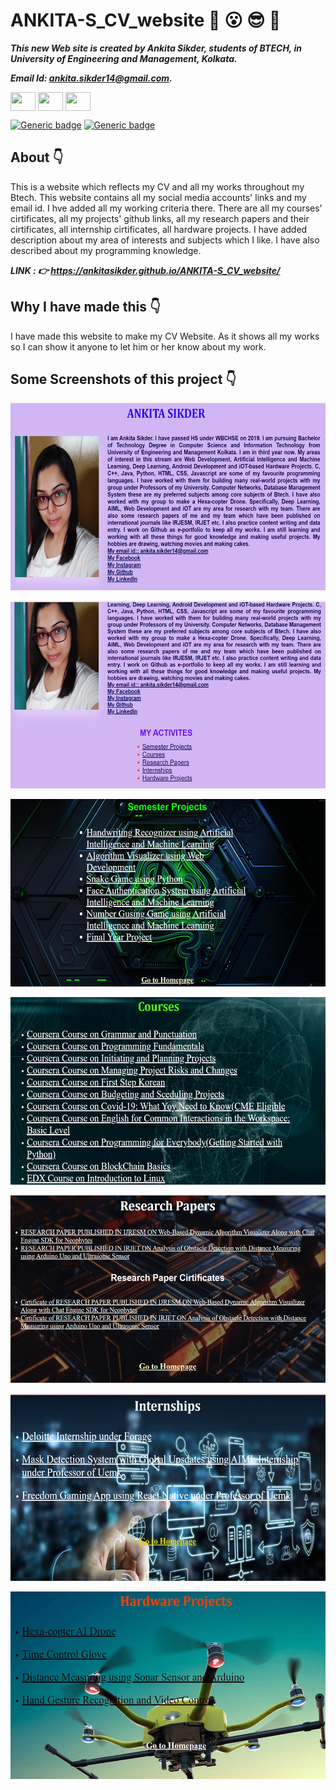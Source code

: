 # ANKITA-S_CV_website :star_struck: :open_mouth: :sunglasses: :facepunch:

***This new Web site is created by Ankita Sikder, students of BTECH, in University of Engineering and Management, Kolkata.***

***Email Id: ankita.sikder14@gmail.com.***

<p align="left">
<a href="https://www.facebook.com/ankita.sikder.104" target="blank"><img align="center" src="https://cdn.jsdelivr.net/npm/simple-icons@3.0.1/icons/facebook.svg" alt="" height="30" width="40" /></a>
<a href="https://www.instagram.com/ankita.sikder14" target="blank"><img align="center" src="https://cdn.jsdelivr.net/npm/simple-icons@3.0.1/icons/instagram.svg" alt="" height="30" width="40" /></a>
<a href="https://github.com/ankitasikder" target="blank"><img align="center" src="https://cdn.jsdelivr.net/npm/simple-icons@3.0.1/icons/github.svg" alt="" height="30" width="40" /></a>
</p>

[![Generic badge](https://img.shields.io/badge/intermediate-html5-red)](https://shields.io/) [![Generic badge](https://img.shields.io/badge/intermediate-css3-green)](https://shields.io/) 

## About :point_down:

<div align="justified">
  
This is a website which reflects my CV and all my works throughout my Btech. This website contains all my social media accounts' links and my email id. I hve added all my working criteria there. There are all my courses' cirtificates, all my projects' github links, all my research papers and their cirtificates, all internship cirtificates, all hardware projects. I have added description about my area of interests and subjects which I like. I have also described about my programming knowledge.

</div>

***LINK : :point_right: https://ankitasikder.github.io/ANKITA-S_CV_website/***
  
## Why I have made this :point_down:

<div align="justified">

I have made this website to make my CV Website. As it shows all my works so I can show it anyone to let him or her know about my work. 
  
</div>
     
## Some Screenshots of this project :point_down:

<div align="center">
     
<a href="a1.png"><img src="a1.png" width="900" height= "300"></a> 

<a href="a2.png"><img src="a2.png" width="900" height= "300"></a> 

<a href="a3.png"><img src="a3.png" width="900" height= "300"></a> 
  
<a href="a4.png"><img src="a4.png" width="900" height= "300"></a> 
  
<a href="a5.png"><img src="a5.png" width="900" height= "300"></a> 
  
<a href="a6.png"><img src="a6.png" width="900" height= "300"></a>
  
<a href="s7.png"><img src="s7.png" width="900" height= "300"></a> 
  
</div>


